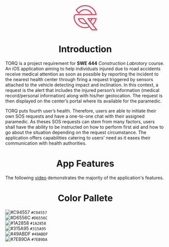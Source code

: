 
<p align = "center">
<img  width = "75" src="logo.png" />
<h1 align = "center"> Introduction </h1>
TORQ is a project requirement for <b>SWE 444</b> <em>Construction Labrotory</em> course. An iOS application aiming to help individuals injured due to road accidents receive medical attention as soon as possible by reporting the incident to the nearest health center through firing a request triggered by sensors attached to the vehicle detecting impact and inclination. In this context, a request is the alert that includes the injured person’s information (medical record/personal information) along with his/her geolocation. The request is then displayed on the center’s portal where its available for the paramedic.

TORQ puts fourth user’s health. Therefore, users are able to initiate their own SOS requests and have a one-to-one chat with their assigned paramedic. As theses SOS requests can stem from many factors, users shall have the ability to be instructed on how to perform first aid and how to go about the situation depending on the request circumstance. The application offers capabilities catering to users’ need as it eases their communication with health authorities.
</p>

<h1 align = "center"> App Features </h1>


The following [video](https://youtu.be/lGQjZDkjL8A) demonstrates the majority of the application's features.


<h1 align = "center"> Color Pallete </h1> 

![#C94557](https://via.placeholder.com/15/C94557/000000?text=+) `#C94557`
<br>
![#D6556C](https://via.placeholder.com/15/D6556C/000000?text=+) `#D6556C`
<br>
![#1A2858](https://via.placeholder.com/15/1A2858/000000?text=+) `#1A2858`
<br>
![#315A95](https://via.placeholder.com/15/315A95/000000?text=+) `#315A95`
<br>
![#49ABDF](https://via.placeholder.com/15/49ABDF/000000?text=+) `#49ABDF`
<br>
![#7EB9DA](https://via.placeholder.com/15/7EB9DA/000000?text=+) `#7EB9DA`
<br>
